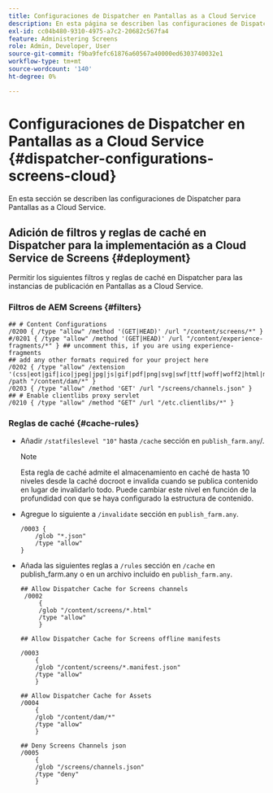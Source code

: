 ```yaml
---
title: Configuraciones de Dispatcher en Pantallas as a Cloud Service
description: En esta página se describen las configuraciones de Dispatcher en Pantallas as a Cloud Service.
exl-id: cc04b480-9310-4975-a7c2-20682c567fa4
feature: Administering Screens
role: Admin, Developer, User
source-git-commit: f9ba9fefc61876a60567a40000ed6303740032e1
workflow-type: tm+mt
source-wordcount: '140'
ht-degree: 0%

---
```


# Configuraciones de Dispatcher en Pantallas as a Cloud Service {#dispatcher-configurations-screens-cloud}

En esta sección se describen las configuraciones de Dispatcher para Pantallas as a Cloud Service.

## Adición de filtros y reglas de caché en Dispatcher para la implementación as a Cloud Service de Screens {#deployment}

Permitir los siguientes filtros y reglas de caché en Dispatcher para las instancias de publicación en Pantallas as a Cloud Service.

### Filtros de AEM Screens {#filters}

```
## # Content Configurations
/0200 { /type "allow" /method '(GET|HEAD)' /url "/content/screens/*" }
#/0201 { /type "allow" /method '(GET|HEAD)' /url "/content/experience-fragments/*" } ## uncomment this, if you are using experience-fragments
## add any other formats required for your project here
/0202 { /type "allow" /extension '(css|eot|gif|ico|jpeg|jpg|js|gif|pdf|png|svg|swf|ttf|woff|woff2|html|mp4|mov|m4v)' /path "/content/dam/*" }
/0203 { /type "allow" /method 'GET' /url "/screens/channels.json" }
## # Enable clientlibs proxy servlet
/0210 { /type "allow" /method "GET" /url "/etc.clientlibs/*" }
```

### Reglas de caché {#cache-rules}

* Añadir `/statfileslevel "10"` hasta `/cache` sección en `publish_farm.any`/.

  >[!NOTE]
  >Esta regla de caché admite el almacenamiento en caché de hasta 10 niveles desde la caché docroot e invalida cuando se publica contenido en lugar de invalidarlo todo. Puede cambiar este nivel en función de la profundidad con que se haya configurado la estructura de contenido.

* Agregue lo siguiente a `/invalidate` sección en `publish_farm.any`.

  ```
  /0003 {
      /glob "*.json"
      /type "allow"
  }
  ```

* Añada las siguientes reglas a `/rules` sección en `/cache` en publish_farm.any o en un archivo incluido en `publish_farm.any`.

  ```
  ## Allow Dispatcher Cache for Screens channels
   /0002
       {
       /glob "/content/screens/*.html"
       /type "allow"
       }
  
  ## Allow Dispatcher Cache for Screens offline manifests
  
  /0003
      {
      /glob "/content/screens/*.manifest.json"
      /type "allow"
      }
  
  ## Allow Dispatcher Cache for Assets
  /0004
      {
      /glob "/content/dam/*"
      /type "allow"
      }
  
  ## Deny Screens Channels json
  /0005
      {
      /glob "/screens/channels.json"
      /type "deny"
      }
  ```
